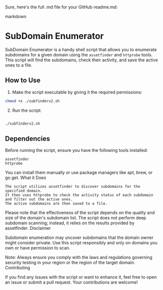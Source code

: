 Sure, here's the full .md file for your GitHub readme.md:

markdown

# SubDomain Enumerator

SubDomain Enumerator is a handy shell script that allows you to enumerate subdomains for a given domain using the `assetfinder` and `httprobe` tools. This script will find the subdomains, check their activity, and save the active ones to a file.

## How to Use

1. Make the script executable by giving it the required permissions:

```bash
chmod +x ./subfinderv2.sh
```

 2. Run the script:

```bash

./subfinderv2.sh
```

## Dependencies

Before running the script, ensure you have the following tools installed:

    assetfinder
    httprobe

You can install them manually or use package managers like apt, brew, or go get.
What it Does

    The script utilizes assetfinder to discover subdomains for the specified domain.
    It then uses httprobe to check the activity status of each subdomain and filter out the active ones.
    The active subdomains are then saved to a file.

Please note that the effectiveness of the script depends on the quality and size of the domain's subdomain list. The script does not perform deep subdomain scanning; instead, it relies on the results provided by assetfinder.
Disclaimer

Subdomain enumeration may uncover subdomains that the domain owner might consider private. Use this script responsibly and only on domains you own or have permission to scan.

Note: Always ensure you comply with the laws and regulations governing security testing in your region or the region of the target domain.
Contributing

If you find any issues with the script or want to enhance it, feel free to open an issue or submit a pull request. Your contributions are welcome!
